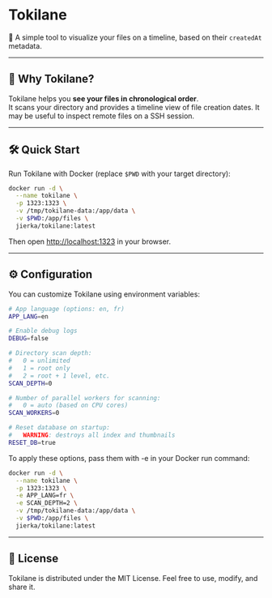 # Tokilane  
📂 A simple tool to visualize your files on a timeline, based on their `createdAt` metadata.

---

## 🚀 Why Tokilane?
Tokilane helps you **see your files in chronological order**.  
It scans your directory and provides a timeline view of file creation dates.
It may be useful to inspect remote files on a SSH session.

---

## 🛠️ Quick Start
Run Tokilane with Docker (replace `$PWD` with your target directory):

```bash
docker run -d \
  --name tokilane \
  -p 1323:1323 \
  -v /tmp/tokilane-data:/app/data \
  -v $PWD:/app/files \
  jierka/tokilane:latest
```

Then open [http://localhost:1323](http://localhost:1323) in your browser.

---
## ⚙️ Configuration
You can customize Tokilane using environment variables:

```bash
# App language (options: en, fr)
APP_LANG=en

# Enable debug logs
DEBUG=false

# Directory scan depth:
#   0 = unlimited
#   1 = root only
#   2 = root + 1 level, etc.
SCAN_DEPTH=0

# Number of parallel workers for scanning:
#   0 = auto (based on CPU cores)
SCAN_WORKERS=0

# Reset database on startup:
#   WARNING: destroys all index and thumbnails
RESET_DB=true
```

To apply these options, pass them with -e in your Docker run command:
```bash
docker run -d \
  --name tokilane \
  -p 1323:1323 \
  -e APP_LANG=fr \
  -e SCAN_DEPTH=2 \
  -v /tmp/tokilane-data:/app/data \
  -v $PWD:/app/files \
  jierka/tokilane:latest

```

---
## 📄 License
Tokilane is distributed under the MIT License.
Feel free to use, modify, and share it.
